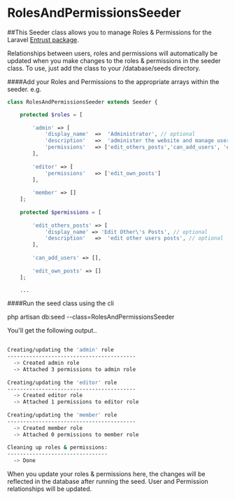 # RolesAndPermissionsSeeder

##This Seeder class allows you to manage Roles & Permissions for the Laravel [Entrust package](https://github.com/Zizaco/entrust). 

Relationships between users, roles and permissions will automatically be updated when you make changes to the roles & permissions in the seeder class. To use, just add the class to your /database/seeds directory.


####Add your Roles and Permissions to the appropriate arrays within the seeder. e.g.

```php
class RolesAndPermissionsSeeder extends Seeder {

	protected $roles = [
	
		'admin' => [
			'display_name'	=>	'Administrator', // optional
			'description'	=>	'administer the website and manage users', // optional
			'permissions' 	=> ['edit_others_posts','can_add_users', 'edit_own_posts'] // optional
		],
		
		'editor' => [
			'permissions' 	=> ['edit_own_posts']
		],
		
		'member' => [] 
	];
	
	protected $permissions = [
		
		'edit_others_posts' => [
			'display_name' => 'Edit Other\'s Posts', // optional
			'description'	=>	'edit other users posts', // optional
		],
		
		'can_add_users' => [],
		
		'edit_own_posts' => []
	];

	...
```

####Run the seed class using the cli

php artisan db:seed --class=RolesAndPermissionsSeeder

You'll get the following output..

```bash
 
Creating/updating the 'admin' role
-----------------------------------------
  -> Created admin role
  -> Attached 3 permissions to admin role
 
Creating/updating the 'editor' role
-----------------------------------------
  -> Created editor role
  -> Attached 1 permissions to editor role
 
Creating/updating the 'member' role
-----------------------------------------
  -> Created member role
  -> Attached 0 permissions to member role
 
Cleaning up roles & permissions:
--------------------------------
  -> Done
```


When you update your roles & permissions here, the changes will be reflected in the database after running the seed. User and Permission relationships will be updated.



